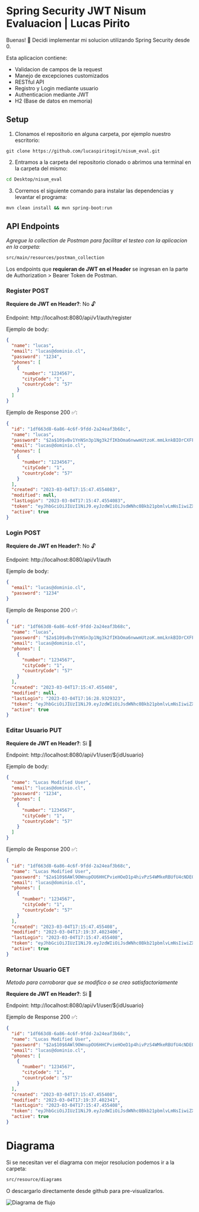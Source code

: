 # Spring Security JWT Nisum Evaluacion | Lucas Pirito

Buenas! 👋 Decidi implementar mi solucion utilizando Spring Security desde 0.

Esta aplicacion contiene:

- Validacion de campos de la request
- Manejo de excepciones customizados
- RESTful API
- Registro y Login mediante usuario
- Authenticacion mediante JWT
- H2 (Base de datos en memoria)

## Setup

1. Clonamos el repositorio en alguna carpeta, por ejemplo nuestro escritorio:

```git
git clone https://github.com/lucaspiritogit/nisum_eval.git
```

2. Entramos a la carpeta del repositorio clonado o abrimos una terminal en la carpeta del mismo:

```bash
cd Desktop/nisum_eval
```

3. Corremos el siguiente comando para instalar las dependencias y levantar el programa:

```bash
mvn clean install && mvn spring-boot:run
```

## API Endpoints

_Agregue la collection de Postman para facilitar el testeo con la aplicacion en la carpeta:_

```bash
src/main/resources/postman_collection
```

Los endpoints que **requieran de JWT en el Header** se ingresan en la parte de Authorization > Bearer Token de Postman.

### Register **POST**

**Requiere de JWT en Header?**: No 🔓

Endpoint: http://localhost:8080/api/v1/auth/register

Ejemplo de body:

```json
{
  "name": "lucas",
  "email": "lucas@dominio.cl",
  "password": "1234",
  "phones": [
    {
      "number": "1234567",
      "cityCode": "1",
      "countryCode": "57"
    }
  ]
}
```

Ejemplo de Response 200 ✅:

```json
{
  "id": "1df663d8-6a86-4c6f-9fdd-2a24eaf3b68c",
  "name": "lucas",
  "password": "$2a$10$vBv1YnNSn3p1Ng3k2fIKbOma6nwwmUtzoK.mmLknkBIOrCXFFUS72",
  "email": "lucas@dominio.cl",
  "phones": [
    {
      "number": "1234567",
      "cityCode": "1",
      "countryCode": "57"
    }
  ],
  "created": "2023-03-04T17:15:47.4554083",
  "modified": null,
  "lastLogin": "2023-03-04T17:15:47.4554083",
  "token": "eyJhbGciOiJIUzI1NiJ9.eyJzdWIiOiJsdWNhc0Bkb21pbmlvLmNsIiwiZXhwIjoxNjc3OTg0OTQ3LCJpYXQiOjE2Nzc5NjA5NDd9.bd5ZW8LVNbQKBf3uIDRfuXstsGeymLmNGdtvgTXDxV0",
  "active": true
}
```

### Login **POST**

**Requiere de JWT en Header?**: No 🔓

Endpoint: http://localhost:8080/api/v1/auth

Ejemplo de body:

```json
{
  "email": "lucas@dominio.cl",
  "password": "1234"
}
```

Ejemplo de Response 200 ✅:

```json
{
  "id": "1df663d8-6a86-4c6f-9fdd-2a24eaf3b68c",
  "name": "lucas",
  "password": "$2a$10$vBv1YnNSn3p1Ng3k2fIKbOma6nwwmUtzoK.mmLknkBIOrCXFFUS72",
  "email": "lucas@dominio.cl",
  "phones": [
    {
      "number": "1234567",
      "cityCode": "1",
      "countryCode": "57"
    }
  ],
  "created": "2023-03-04T17:15:47.455408",
  "modified": null,
  "lastLogin": "2023-03-04T17:16:28.9329323",
  "token": "eyJhbGciOiJIUzI1NiJ9.eyJzdWIiOiJsdWNhc0Bkb21pbmlvLmNsIiwiZXhwIjoxNjc3OTg0OTQ3LCJpYXQiOjE2Nzc5NjA5NDd9.bd5ZW8LVNbQKBf3uIDRfuXstsGeymLmNGdtvgTXDxV0",
  "active": true
}
```

### Editar Usuario **PUT**

**Requiere de JWT en Header?**: Si 🔐

Endpoint: http://localhost:8080/api/v1/user/${idUsuario}

Ejemplo de body:

```json
{
  "name": "Lucas Modified User",
  "email": "lucas@dominio.cl",
  "password": "1234",
  "phones": [
    {
      "number": "1234567",
      "cityCode": "1",
      "countryCode": "57"
    }
  ]
}
```

Ejemplo de Response 200 ✅:

```json
{
  "id": "1df663d8-6a86-4c6f-9fdd-2a24eaf3b68c",
  "name": "Lucas Modified User",
  "password": "$2a$10$6AWl9OWnupOU6HHCPvieHOeD1p4hivPzS4WMkeRBUfU4cNDEQtp5i",
  "email": "lucas@dominio.cl",
  "phones": [
    {
      "number": "1234567",
      "cityCode": "1",
      "countryCode": "57"
    }
  ],
  "created": "2023-03-04T17:15:47.455408",
  "modified": "2023-03-04T17:19:37.4023406",
  "lastLogin": "2023-03-04T17:15:47.455408",
  "token": "eyJhbGciOiJIUzI1NiJ9.eyJzdWIiOiJsdWNhc0Bkb21pbmlvLmNsIiwiZXhwIjoxNjc3OTg1MTc3LCJpYXQiOjE2Nzc5NjExNzd9.WU19a7XG7n--g1ck-ckRUk5el1mzyEMo-ThEGZjRSQE",
  "active": true
}
```

### Retornar Usuario **GET**

_Metodo para corroborar que se modifico o se creo satisfactoriamente_

**Requiere de JWT en Header?**: Si 🔐

Endpoint: http://localhost:8080/api/v1/user/${idUsuario}

Ejemplo de Response 200 ✅:

```json
{
  "id": "1df663d8-6a86-4c6f-9fdd-2a24eaf3b68c",
  "name": "Lucas Modified User",
  "password": "$2a$10$6AWl9OWnupOU6HHCPvieHOeD1p4hivPzS4WMkeRBUfU4cNDEQtp5i",
  "email": "lucas@dominio.cl",
  "phones": [
    {
      "number": "1234567",
      "cityCode": "1",
      "countryCode": "57"
    }
  ],
  "created": "2023-03-04T17:15:47.455408",
  "modified": "2023-03-04T17:19:37.402341",
  "lastLogin": "2023-03-04T17:15:47.455408",
  "token": "eyJhbGciOiJIUzI1NiJ9.eyJzdWIiOiJsdWNhc0Bkb21pbmlvLmNsIiwiZXhwIjoxNjc3OTg1MTc3LCJpYXQiOjE2Nzc5NjExNzd9.WU19a7XG7n--g1ck-ckRUk5el1mzyEMo-ThEGZjRSQE",
  "active": true
}
```

# Diagrama

Si se necesitan ver el diagrama con mejor resolucion podemos ir a la carpeta:

```bash
src/resource/diagrams
```

O descargarlo directamente desde github para pre-visualizarlos.


![Diagrama de flujo](./src/main/resources/diagrams/Diagrama-de-flujo.png)
